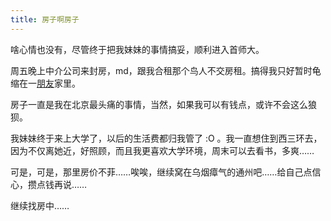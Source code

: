 ```yaml
---
title: 房子啊房子
---
```

啥心情也没有，尽管终于把我妹妹的事情搞妥，顺利进入首师大。

周五晚上中介公司来封房，md，跟我合租那个鸟人不交房租。搞得我只好暂时龟缩在一[朋友][0]家里。

房子一直是我在北京最头痛的事情，当然，如果我可以有钱点，或许不会这么狼狈。

我妹妹终于来上大学了，以后的生活费都归我管了 :O 。我一直想住到西三环去，因为不仅离她近，好照顾，而且我更喜欢大学环境，周末可以去看书，多爽……

可是，可是，那里房价不菲……唉唉，继续窝在乌烟瘴气的通州吧……给自己点信心，攒点钱再说……

继续找房中……

[0]: http://humanitybook.com.cn
